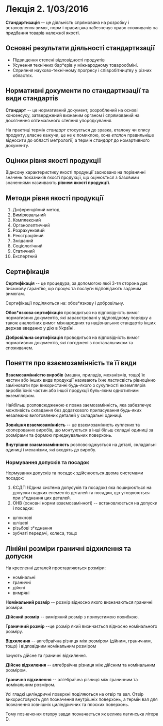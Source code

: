 # Лекція 2. 1/03/2016

**Стандартизація** -- це діяльність спрямована на розробку і встановлення вимог, норм і правил,яка
забезпечує право споживачів на придбання товарів належної якості.

## Основні результати діяльності стандартизації

- Підвищення степені відповідності продуктів
- Усунення технічних бар*єрів у міжнародному товарообміні.
- Сприяння науково-технічному прогресу і співробітництву у різних областях.
 
## Нормативні документи по стандартизації та види стандартів

**Стандарт** -- це нормативний документ, розроблений на основі консенсусу, затверджений визнаним
органом і спрямований на досягнення оптимального степеня упорядкування.

На практиці термін _стандарт_ стосується до зразка, еталону чи опису продукту, власне кажучи, це не
є помиклою, хоча _еталон_ правильніше відносити до області метрології, а термін _стандарт_ до
номартивного документу.

## Оцінки рівня якості продукції

Віднсону характеристику якості продукції засновано на порівнянні значень показників якості
продукції, що оцінюється з базовими значеннями назиивають **рівнем якості продукції**.

## Методи рівня якості продукції

1. Диференційний метод
2. Вимірювальний
3. Комплексний
4. Органолептичний
5. Розрахунковий
6. Реєстраційний
7. Змішаний
8. Соціологічний
9. Статичний
10. Експертний

## Сертифікація

**Сертифікація** -- це процедура, за допомогою якої 3-тя сторона дає письмову гарантію, що процес та
послуги відповідають заданим вимогам.

Сертифікації поділяються на: обов*язкову і добровільну.

__Обов*язкова сертифікація__ проводиться на відповідність вимог нормативних документів, які
зараєстровані у відповідному порядку а також аналогіних вимог міжнародних та національних стандартів
інших держав введених у дію в Україні.

__Добровільна сертифікація__ проводиться на відповідність вимог нормативних документів, які
погоджені з постачальником та споживачем.

## Поняття про взаємозамінність та її види

**Взаємозамінністю виробів** (машин, приладів, механізмів, тощо) їх частин або інших видв продукції
називають їхнє ластисвість рівноцінно замінювати при використанні будь-якого з сукупності
екземплярів виробів їхніх частин або іншої продукції буль-яким однотипним екземпляром.

Найбільш розповсюдженою є повна заємозамінність, яка забезпечує можливість складання без додаткового
припасування будь-яких незалежно виготовлених деталей у складальні одиниці.

**Зовнішня взаємозамінність** -- це взаємозаміннсть куплених та кооперованих виробів, що монтуються
в інші більш складні одиниці за розмірами та формою приєднувальних поверхонь.

**Внутрішня взаємозаміннясть** розповсюджується на деталі, складальні одиниці і механізми, які
входять до виробу.

### Нормування допусків та посадок

Нормування допусків та посадок здійснюється двома системами посадок:

1. ЄСДП (Єдина система допусуків та посадок) яка поширюється на допуски гладких елементів деталей та
   посадки, що утоврюються при з*єднання цих деталей.
2. ОНВ (основні норми взаємозамінноті) -- встановлюється на допуски і посадки:
  - шпокнові
  - шліцеві
  - різьбові з*єднання
  - зубчаті передачі, колеса, тощо

## Лінійні розміри граничні відхилення та допуски

На кресленні деталей проставляються розміри:

- номінальні
- граничні
- дійсні
- вимряні

**Номінальний розмір** -- розмір відносно якого визначаються граничні розміри.

**Дійсний розмір** -- виміряний розмір з припустимою похибкою.

**Граничний розмір** --це розмір який визнчається відносно номінального розміру.

**Відхилення** -- алгебраїчна різниця між розміром (дійним, граничним, тощо) і відповідним
номінальним розміром

Існують дійсне та граничні відхилення.

**Дійсне відхилення** -- алгебраїчна різниця між дійсним та номінальним розміром.

**Граничнп відхилення** -- алгебраїчна різниця між граничним та номінальним розміром.

Усі гладкі циліндричні поверхні поділяються на отвір та вал. Отвір використовують для позначення
внутрішніх поверхонь, а термін вал для позначення зовнішніх циліндричних та плоских поверхонь.

Тому позначення отвору завди позначається як велика латинська літера D.
